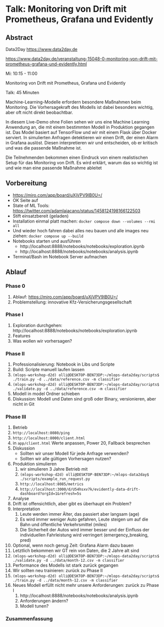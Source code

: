 # Talk: Monitoring von Drift mit Prometheus, Grafana und Evidently

## Abstract

Data2Day
https://www.data2day.de

https://www.data2day.de/veranstaltung-15048-0-monitoring-von-drift-mit-prometheus-grafana-und-evidently.html

Mi: 10:15 - 11:00

Monitoring von Drift mit Prometheus, Grafana und Evidently

Talk: 45 Minuten

Machine-Learning-Modelle erfordern besondere Maßnahmen beim Monitoring. Die Vorhersagekraft des Modells ist dabei
besonders wichtig, aber oft nicht direkt beobachtbar.

In diesem Live-Demo ohne Folien sehen wir uns eine Machine Learning Anwendung an, die mit einem bestimmten Modell in
Produktion gegangen ist. Das Model basiert auf TensorFlow und wir mit einem Flask über Docker serviert. In simulierten
Anfragen detektieren wir einen Drift, der einen Alarm in Grafana auslöst. Diesen interpretieren wir und entscheiden, ob
er kritisch und was die passende Maßnahme ist.


Die Teilnehmenden bekommen einen Eindruck von einem realistischen Setup für das Monitoring von Drift. Es wird erklärt,
warum das so wichtig ist und wie man eine passende Maßnahme ableitet

## Vorbereitung

* https://miro.com/app/board/uXjVPV9IB0U=/
* OK Seite auf
* State of ML Tools: https://twitter.com/adamlaiacano/status/1458124198166122503
* Stift einsatzbereit (geladen)
* Installation einmal platt machen: `docker compose down --volumes --rmi all`
* Und wieder hoch fahren dabei alles neu bauen und alle images neu ziehen: `docker compose up --build`
* Notebooks starten und ausführen
  * http://localhost:8888/notebooks/notebooks/exploration.ipynb
  * http://localhost:8888/notebooks/notebooks/analysis.ipynb
* Terminal/Bash im Notebook Server aufmachen

## Ablauf

### Phase 0
1. Ablauf: https://miro.com/app/board/uXjVPV9IB0U=/
1. Problemstellung: innovative Kfz-Versicherungsgesellschaft

### Phase I  
1. Exploration durchgehen: http://localhost:8888/notebooks/notebooks/exploration.ipynb
  1. Features
  1. Was wollen wir vorhersagen?

### Phase II  
1. Professionalisierung: Notebook in Libs und Scripte
1. Build: Scripte manuell laufen lassen
  1. `(mlops-workshop-d2d) olli@DESKTOP-BEN73DP:~/mlops-data2day/scripts$ ./train.py -d ../data/reference.csv -m classifier`
  1. `(mlops-workshop-d2d) olli@DESKTOP-BEN73DP:~/mlops-data2day/scripts$ ./validate.py -d ../data/reference.csv -m classifier`
  1. Modell in model Ordner schieben
  1. Diskussion: Modell und Daten sind groß oder Binary, versionieren, aber nicht in Git

### Phase III
1. Betrieb
  1. `http://localhost:8080/ping`
  1. `http://localhost:8000/client.html`
  1. in `app/client.html` Werte anpassen, Power 20, Fallback besprechen
  1. Diskussion
     * Sollten wir unser Modell für jede Anfrage verwenden?
     * Sollten wir alle gültigen Vorhersagen nutzen?
1. Produktion simulieren
    1. wir simulieren 3 Jahre Betrieb mit
    1. `(mlops-workshop-d2d) olli@DESKTOP-BEN73DP:~/mlops-data2day$ ./scripts/example_run_request.py` 
    1. `http://localhost:8085/metrics`
    1. `http://localhost:3000/d/U54hsxv7k/evidently-data-drift-dashboard?orgId=1&refresh=5s`
1. Analyse   
  1. Drift ist offensichtlich, aber gibt es überhaupt ein Problem?
  1. Interpretation
      1. Leute werden immer Älter, das passiert aber langsam (age)
      1. Es wird immer weniger Auto gefahren, Leute steigen um auf die Bahn und öffentliche Verkehrsmittel (miles)
      1. Die Sicherheit der Autos wird immer besser und der Einfluss der individuellen Fahrleistung wird verringert (emergency_breaking, pred) 
  1. Optional, wenn noch genug Zeit: Grafana Alarm dazu bauen    
  1. Letztlich bekommen wir GT rein von Daten, die 2 Jahre alt sind
  1. `(mlops-workshop-d2d) olli@DESKTOP-BEN73DP:~/mlops-data2day/scripts$ ./validate.py -d ../data/month-12.csv -m classifier`
  1. Performance des Modells ist stark zurück gegangen
  1. Wir sollten neu trainieren: zurück zu Phase II 
  1. `(mlops-workshop-d2d) olli@DESKTOP-BEN73DP:~/mlops-data2day/scripts$ ./train.py -d ../data/month-12.csv -m classifier`
  1. Neues Modell erfüllt nicht mehr unsere Anforderungen: zurück zu Phase I
     1. http://localhost:8888/notebooks/notebooks/analysis.ipynb
     1. Anforderungen ändern?
     1. Modell tunen?

### Zusammenfassung